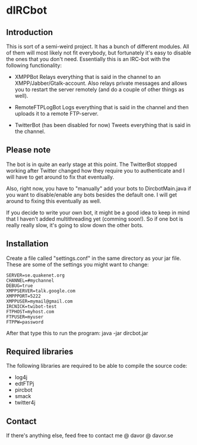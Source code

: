 dIRCbot
============

Introduction
------------
This is sort of a semi-weird project. It has a bunch of different modules.
All of them will most likely not fit everybody, but fortunately it's easy
to disable the ones that you don't need. Essentially this is an IRC-bot
with the following functionality:

  - XMPPBot
Relays everything that is said in the channel to an 
XMPP/Jabber/Gtalk-account. Also relays private messages and allows you to
restart the server remotely (and do a couple of other things as well).

  - RemoteFTPLogBot
Logs everything that is said in the channel and then uploads it to a remote
FTP-server.

  - TwitterBot (has been disabled for now)
Tweets everything that is said in the channel.

Please note
-----------
The bot is in quite an early stage at this point. The TwitterBot stopped
working after Twitter changed how they require you to authenticate and I
will have to get around to fix that eventually.

Also, right now, you have to "manually" add your bots to DircbotMain.java
if you want to disable/enable any bots besides the default one. I will
get around to fixing this eventually as well.

If you decide to write your own bot, it might be a good idea to keep in
mind that I haven't added multithreading yet (comming soon!). So if one
bot is really really slow, it's going to slow down the other bots.

Installation
------------
Create a file called "settings.conf" in the same directory as your jar file.
These are some of the settings you might want to change:

    SERVER=se.quakenet.org
    CHANNEL=#mychannel
    DEBUG=true
    XMPPSERVER=talk.google.com
    XMPPPORT=5222
    XMPPUSER=mymail@gmail.com
    IRCNICK=twibot-test
    FTPHOST=myhost.com
    FTPUSER=myuser
    FTPPW=password

After that type this to run the program:
    java -jar dircbot.jar
    
    
Required libraries
------------------
The following libraries are required to be able to compile the source code:

  - log4j
  - edtFTPj
  - pircbot
  - smack
  - twitter4j

Contact
-------
If there's anything else, feed free to contact me @ davor @ davor.se